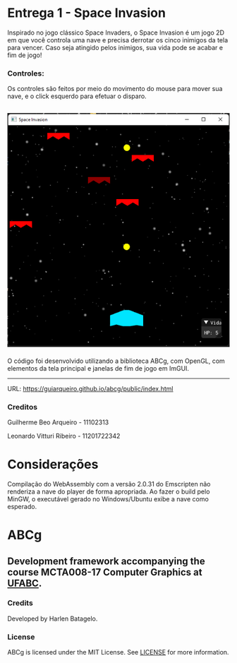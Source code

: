 Entrega 1 - Space Invasion
====== 
Inspirado no jogo clássico Space Invaders, o Space Invasion é um jogo 2D em que você controla uma nave e precisa derrotar os cinco inimigos da tela para vencer. Caso seja atingido pelos inimigos, sua vida pode se acabar e fim de jogo!

### Controles:
Os controles são feitos por meio do movimento do mouse para mover sua nave, e o click esquerdo para efetuar o disparo.

![Imagem do Jogo](https://github.com/guiarqueiro/abcg/blob/main/screenshot.png)
----

O código foi desenvolvido utilizando a biblioteca ABCg, com OpenGL, com elementos da tela principal e janelas de fim de jogo em ImGUI.

----
URL: https://guiarqueiro.github.io/abcg/public/index.html


### Creditos
Guilherme Beo Arqueiro - 11102313

Leonardo Vitturi Ribeiro - 11201722342


Considerações
===
Compilação do WebAssembly com a versão 2.0.31 do Emscripten não renderiza a nave do player de forma apropriada. Ao fazer o build pelo MinGW, o executável gerado no Windows/Ubuntu exibe a nave como esperado.














ABCg
======
Development framework accompanying the course MCTA008-17 Computer Graphics at [UFABC](https://www.ufabc.edu.br/).
----
### Credits
Developed by Harlen Batagelo.
### License
ABCg is licensed under the MIT License. See [LICENSE](https://github.com/hbatagelo/abcg/blob/main/LICENSE) for more information.
